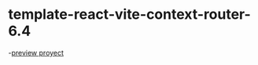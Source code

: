 # template-react-vite-context-router-6.4

-[preview proyect](https://template-react-vite-contex-router-64.netlify.app/)
